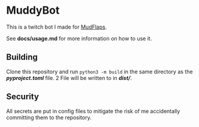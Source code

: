 # MuddyBot

This is a twitch bot I made for [MudFlaps](https://discord.com/invite/mudflaps).

See **docs/usage.md** for more information on how to use it.

## Building

Clone this repository and run `python3 -m build` in the same directory as the ***pyproject.toml*** file. 2 File will be written to in ***dist/***.

## Security

All secrets are put in config files to mitigate the risk of me accidentally committing them to the repository.
